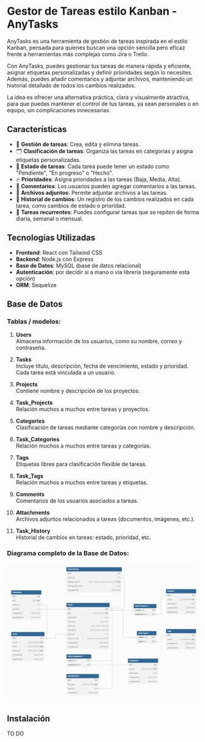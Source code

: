 # Gestor de Tareas estilo Kanban - AnyTasks

AnyTasks es una herramienta de gestión de tareas inspirada en el estilo Kanban, pensada para quienes buscan una opción sencilla pero eficaz frente a herramientas más complejas como Jira o Trello.

Con AnyTasks, puedes gestionar tus tareas de manera rápida y eficiente, asignar etiquetas personalizadas y definir prioridades según lo necesites. Además, puedes añadir comentarios y adjuntar archivos, manteniendo un historial detallado de todos los cambios realizados.

La idea es ofrecer una alternativa práctica, clara y visualmente atractiva, para que puedas mantener el control de tus tareas, ya sean personales o en equipo, sin complicaciones innecesarias.

## Características

- 📝 **Gestión de tareas**: Crea, edita y elimina tareas.
- 🗂️ **Clasificación de tareas**: Organiza las tareas en categorías y asigna etiquetas personalizadas.
- 🚦 **Estado de tareas**: Cada tarea puede tener un estado como "Pendiente", "En progreso" o "Hecho".
- 🔥 **Prioridades**: Asigna prioridades a las tareas (Baja, Media, Alta).
- 💬 **Comentarios**: Los usuarios pueden agregar comentarios a las tareas.
- 📎 **Archivos adjuntos**: Permite adjuntar archivos a las tareas.
- 📜 **Historial de cambios**: Un registro de los cambios realizados en cada tarea, como cambios de estado o prioridad.
- 🔁 **Tareas recurrentes**: Puedes configurar tareas que se repiten de forma diaria, semanal o mensual.

## Tecnologías Utilizadas

- **Frontend**: React con Tailwind CSS
- **Backend**: Node.js con Express
- **Base de Datos**: MySQL (base de datos relacional)
- **Autenticación**: por decidir si a mano o via libreria (seguramente esta opción)
- **ORM**: Sequelize

## Base de Datos

### Tablas / modelos:

1. **Users**  
   Almacena información de los usuarios, como su nombre, correo y contraseña.

2. **Tasks**  
   Incluye título, descripción, fecha de vencimiento, estado y prioridad. Cada tarea está vinculada a un usuario.

3. **Projects**  
   Contiene nombre y descripción de los proyectos.

4. **Task_Projects**  
   Relación muchos a muchos entre tareas y proyectos.

5. **Categories**  
   Clasificación de tareas mediante categorías con nombre y descripción.

6. **Task_Categories**  
   Relación muchos a muchos entre tareas y categorías.

7. **Tags**  
   Etiquetas libres para clasificación flexible de tareas.

8. **Task_Tags**  
   Relación muchos a muchos entre tareas y etiquetas.

9. **Comments**  
   Comentarios de los usuarios asociados a tareas.

10. **Attachments**  
    Archivos adjuntos relacionados a tareas (documentos, imágenes, etc.).

11. **Task_History**  
    Historial de cambios en tareas: estado, prioridad, etc.

### Diagrama completo de la Base de Datos:
![Descripción de la imagen](assets/images/db-schema.png)

## Instalación
TO DO

